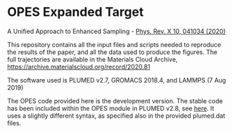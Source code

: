 # OPES Expanded Target
A Unified Approach to Enhanced Sampling - [Phys. Rev. X 10, 041034 (2020)](https://journals.aps.org/prx/abstract/10.1103/PhysRevX.10.041034)

This repository contains all the input files and scripts needed to reproduce the results of the paper, and all the data used to produce the figures.
The full trajectories are available in the Materials Cloud Archive, https://archive.materialscloud.org/record/2020.81

The software used is PLUMED v2.7, GROMACS 2018.4, and LAMMPS (7 Aug 2019)

The OPES code provided here is the development version.
The stable code has been included within the OPES module in PLUMED v2.8, see [here](https://www.plumed.org/doc-master/user-doc/html/_o_p_e_s__e_x_p_a_n_d_e_d.htmlhttps://www.plumed.org/doc-master/user-doc/html/_o_p_e_s__e_x_p_a_n_d_e_d.html).
It uses a slightly different syntax, as specified also in the provided plumed.dat files.
